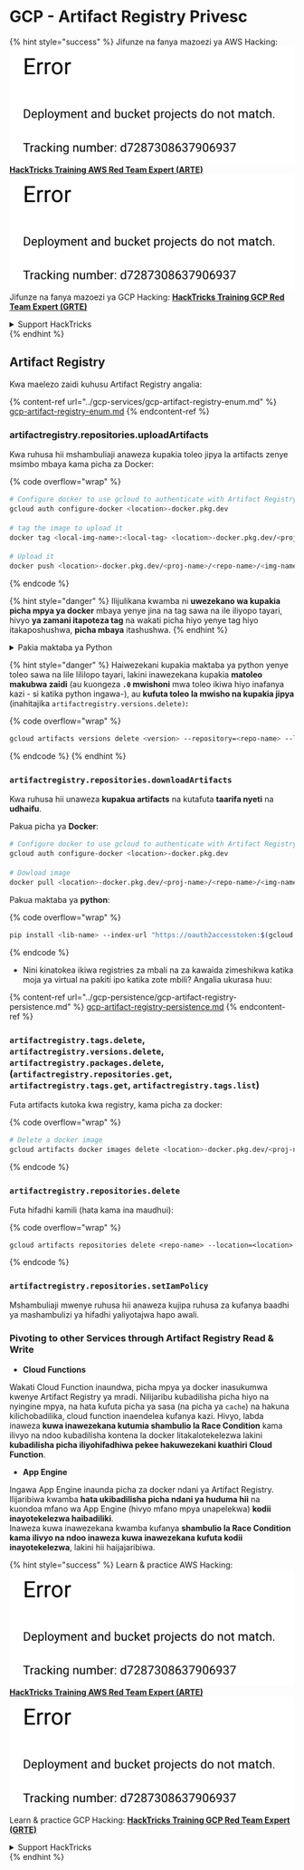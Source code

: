 # GCP - Artifact Registry Privesc

{% hint style="success" %}
Jifunze na fanya mazoezi ya AWS Hacking:<img src="../../../.gitbook/assets/image (1) (1).png" alt="" data-size="line">[**HackTricks Training AWS Red Team Expert (ARTE)**](https://training.hacktricks.xyz/courses/arte)<img src="../../../.gitbook/assets/image (1) (1).png" alt="" data-size="line">\
Jifunze na fanya mazoezi ya GCP Hacking: <img src="../../../.gitbook/assets/image (2).png" alt="" data-size="line">[**HackTricks Training GCP Red Team Expert (GRTE)**<img src="../../../.gitbook/assets/image (2).png" alt="" data-size="line">](https://training.hacktricks.xyz/courses/grte)

<details>

<summary>Support HackTricks</summary>

* Angalia [**mpango wa usajili**](https://github.com/sponsors/carlospolop)!
* **Jiunge na** 💬 [**kikundi cha Discord**](https://discord.gg/hRep4RUj7f) au [**kikundi cha telegram**](https://t.me/peass) au **fuata** sisi kwenye **Twitter** 🐦 [**@hacktricks\_live**](https://twitter.com/hacktricks\_live)**.**
* **Shiriki mbinu za hacking kwa kuwasilisha PRs kwa** [**HackTricks**](https://github.com/carlospolop/hacktricks) na [**HackTricks Cloud**](https://github.com/carlospolop/hacktricks-cloud) repos za github.

</details>
{% endhint %}

## Artifact Registry

Kwa maelezo zaidi kuhusu Artifact Registry angalia:

{% content-ref url="../gcp-services/gcp-artifact-registry-enum.md" %}
[gcp-artifact-registry-enum.md](../gcp-services/gcp-artifact-registry-enum.md)
{% endcontent-ref %}

### artifactregistry.repositories.uploadArtifacts

Kwa ruhusa hii mshambuliaji anaweza kupakia toleo jipya la artifacts zenye msimbo mbaya kama picha za Docker:

{% code overflow="wrap" %}
```bash
# Configure docker to use gcloud to authenticate with Artifact Registry
gcloud auth configure-docker <location>-docker.pkg.dev

# tag the image to upload it
docker tag <local-img-name>:<local-tag> <location>-docker.pkg.dev/<proj-name>/<repo-name>/<img-name>:<tag>

# Upload it
docker push <location>-docker.pkg.dev/<proj-name>/<repo-name>/<img-name>:<tag>
```
{% endcode %}

{% hint style="danger" %}
Ilijulikana kwamba ni **uwezekano wa kupakia picha mpya ya docker** mbaya yenye jina na tag sawa na ile iliyopo tayari, hivyo **ya zamani itapoteza tag** na wakati picha hiyo yenye tag hiyo itakaposhushwa, **picha mbaya** itashushwa.
{% endhint %}

<details>

<summary>Pakia maktaba ya Python</summary>

**Anza kwa kuunda maktaba ya kupakia** (ikiwa unaweza kushusha toleo la hivi karibuni kutoka kwenye rejista unaweza kuepuka hatua hii):

1.  **Weka muundo wa mradi wako**:

* Unda directory mpya kwa ajili ya maktaba yako, mfano, `hello_world_library`.
* Ndani ya directory hii, unda directory nyingine yenye jina la kifurushi chako, mfano, `hello_world`.
* Ndani ya directory ya kifurushi chako, unda faili ya `__init__.py`. Faili hii inaweza kuwa tupu au inaweza kuwa na mwanzo wa maktaba yako.

```bash
mkdir hello_world_library
cd hello_world_library
mkdir hello_world
touch hello_world/__init__.py
```
2.  **Andika msimbo wa maktaba yako**:

* Ndani ya directory ya `hello_world`, unda faili mpya ya Python kwa ajili ya moduli yako, mfano, `greet.py`.
* Andika kazi yako ya "Hello, World!":

```python
# hello_world/greet.py
def say_hello():
return "Hello, World!"
```
3.  **Unda faili ya `setup.py`**:

* Katika mzizi wa directory yako ya `hello_world_library`, unda faili ya `setup.py`.
* Faili hii ina metadata kuhusu maktaba yako na inamwambia Python jinsi ya kuisakinisha.

```python
# setup.py
from setuptools import setup, find_packages

setup(
name='hello_world',
version='0.1',
packages=find_packages(),
install_requires=[
# Mahitaji yoyote ambayo maktaba yako inahitaji
],
)
```

**Sasa, hebu tupakie maktaba:**

1.  **Jenga kifurushi chako**:

* Kutoka mzizi wa directory yako ya `hello_world_library`, endesha:

```sh
python3 setup.py sdist bdist_wheel
```
2. **Sanidi uthibitisho kwa twine** (inayotumika kupakia kifurushi chako):
* Hakikisha una `twine` iliyosakinishwa (`pip install twine`).
* Tumia `gcloud` kusanidi akreditif:

{% code overflow="wrap" %}
````
```sh
twine upload --username 'oauth2accesstoken' --password "$(gcloud auth print-access-token)" --repository-url https://<location>-python.pkg.dev/<project-id>/<repo-name>/ dist/*
```
````
{% endcode %}

3. **Safisha ujenzi**
```bash
rm -rf dist build hello_world.egg-info
```
</details>

{% hint style="danger" %}
Haiwezekani kupakia maktaba ya python yenye toleo sawa na lile lililopo tayari, lakini inawezekana kupakia **matoleo makubwa zaidi** (au kuongeza **`.0` mwishoni** mwa toleo ikiwa hiyo inafanya kazi - si katika python ingawa-), au **kufuta toleo la mwisho na kupakia jipya** (inahitajika `artifactregistry.versions.delete)`**:**

{% code overflow="wrap" %}
```sh
gcloud artifacts versions delete <version> --repository=<repo-name> --location=<location> --package=<lib-name>
```
{% endcode %}
{% endhint %}

### `artifactregistry.repositories.downloadArtifacts`

Kwa ruhusa hii unaweza **kupakua artifacts** na kutafuta **taarifa nyeti** na **udhaifu**.

Pakua picha ya **Docker**:
```sh
# Configure docker to use gcloud to authenticate with Artifact Registry
gcloud auth configure-docker <location>-docker.pkg.dev

# Dowload image
docker pull <location>-docker.pkg.dev/<proj-name>/<repo-name>/<img-name>:<tag>
```
Pakua maktaba ya **python**:

{% code overflow="wrap" %}
```bash
pip install <lib-name> --index-url "https://oauth2accesstoken:$(gcloud auth print-access-token)@<location>-python.pkg.dev/<project-id>/<repo-name>/simple/" --trusted-host <location>-python.pkg.dev --no-cache-dir
```
{% endcode %}

* Nini kinatokea ikiwa registries za mbali na za kawaida zimeshikwa katika moja ya virtual na pakiti ipo katika zote mbili? Angalia ukurasa huu:

{% content-ref url="../gcp-persistence/gcp-artifact-registry-persistence.md" %}
[gcp-artifact-registry-persistence.md](../gcp-persistence/gcp-artifact-registry-persistence.md)
{% endcontent-ref %}

### `artifactregistry.tags.delete`, `artifactregistry.versions.delete`, `artifactregistry.packages.delete`, (`artifactregistry.repositories.get`, `artifactregistry.tags.get`, `artifactregistry.tags.list`)

Futa artifacts kutoka kwa registry, kama picha za docker:

{% code overflow="wrap" %}
```bash
# Delete a docker image
gcloud artifacts docker images delete <location>-docker.pkg.dev/<proj-name>/<repo-name>/<img-name>:<tag>
```
{% endcode %}

### `artifactregistry.repositories.delete`

Futa hifadhi kamili (hata kama ina maudhui):

{% code overflow="wrap" %}
```
gcloud artifacts repositories delete <repo-name> --location=<location>
```
{% endcode %}

### `artifactregistry.repositories.setIamPolicy`

Mshambuliaji mwenye ruhusa hii anaweza kujipa ruhusa za kufanya baadhi ya mashambulizi ya hifadhi yaliyotajwa hapo awali.

### Pivoting to other Services through Artifact Registry Read & Write

* **Cloud Functions**

Wakati Cloud Function inaundwa, picha mpya ya docker inasukumwa kwenye Artifact Registry ya mradi. Nilijaribu kubadilisha picha hiyo na nyingine mpya, na hata kufuta picha ya sasa (na picha ya `cache`) na hakuna kilichobadilika, cloud function inaendelea kufanya kazi. Hivyo, labda inaweza **kuwa inawezekana kutumia shambulio la Race Condition** kama ilivyo na ndoo kubadilisha kontena la docker litakalotekelezwa lakini **kubadilisha picha iliyohifadhiwa pekee hakuwezekani kuathiri Cloud Function**.

* **App Engine**

Ingawa App Engine inaunda picha za docker ndani ya Artifact Registry. Ilijaribiwa kwamba **hata ukibadilisha picha ndani ya huduma hii** na kuondoa mfano wa App Engine (hivyo mfano mpya unapelekwa) **kodii inayotekelezwa haibadiliki**.\
Inaweza kuwa inawezekana kwamba kufanya **shambulio la Race Condition kama ilivyo na ndoo inaweza kuwa inawezekana kufuta kodii inayotekelezwa**, lakini hii haijajaribiwa.

{% hint style="success" %}
Learn & practice AWS Hacking:<img src="../../../.gitbook/assets/image (1) (1).png" alt="" data-size="line">[**HackTricks Training AWS Red Team Expert (ARTE)**](https://training.hacktricks.xyz/courses/arte)<img src="../../../.gitbook/assets/image (1) (1).png" alt="" data-size="line">\
Learn & practice GCP Hacking: <img src="../../../.gitbook/assets/image (2).png" alt="" data-size="line">[**HackTricks Training GCP Red Team Expert (GRTE)**<img src="../../../.gitbook/assets/image (2).png" alt="" data-size="line">](https://training.hacktricks.xyz/courses/grte)

<details>

<summary>Support HackTricks</summary>

* Check the [**subscription plans**](https://github.com/sponsors/carlospolop)!
* **Join the** 💬 [**Discord group**](https://discord.gg/hRep4RUj7f) or the [**telegram group**](https://t.me/peass) or **follow** us on **Twitter** 🐦 [**@hacktricks\_live**](https://twitter.com/hacktricks\_live)**.**
* **Share hacking tricks by submitting PRs to the** [**HackTricks**](https://github.com/carlospolop/hacktricks) and [**HackTricks Cloud**](https://github.com/carlospolop/hacktricks-cloud) github repos.

</details>
{% endhint %}

